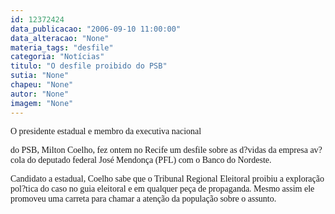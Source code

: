 ```yaml
---
id: 12372424
data_publicacao: "2006-09-10 11:00:00"
data_alteracao: "None"
materia_tags: "desfile"
categoria: "Notícias"
titulo: "O desfile proibido do PSB"
sutia: "None"
chapeu: "None"
autor: "None"
imagem: "None"
---
```

<p><P><FONT face=Verdana>O presidente estadual e membro da executiva nacional</p>
<p> do PSB, Milton Coelho, fez ontem no Recife um desfile sobre as d?vidas da empresa av?cola do deputado federal José Mendonça (PFL) com o Banco do Nordeste.</FONT></P></p>
<p><P><FONT face=Verdana>Candidato a estadual, Coelho sabe que o Tribunal Regional Eleitoral proibiu a exploração pol?tica do caso no guia eleitoral e em qualquer peça de propaganda. Mesmo assim ele promoveu uma carreta para chamar a atenção da população sobre o assunto.</FONT></P> </p>
